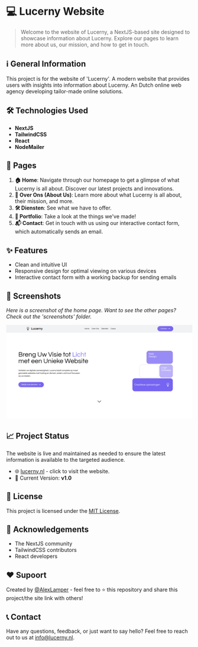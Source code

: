 # 💻 Lucerny Website

> Welcome to the website of Lucerny, a NextJS-based site designed to showcase information about Lucerny. Explore our pages to learn more about us, our mission, and how to get in touch.

## ℹ️ General Information
This project is for the website of 'Lucerny'. A modern website that provides users with insights into information about Lucerny. An Dutch online web agency developing tailor-made online solutions.

## 🛠️ Technologies Used
- **NextJS**
- **TailwindCSS**
- **React**
- **NodeMailer**

## 📄 Pages
1. **🏠 Home**: Navigate through our homepage to get a glimpse of what Lucerny is all about. Discover our latest projects and innovations.
2. **📖 Over Ons (About Us)**: Learn more about what Lucerny is all about, their mission, and more.
3. **🛠️ Diensten**: See what we have to offer.
4. **🎨 Portfolio**: Take a look at the things we've made!
5. **📬 Contact**: Get in touch with us using our interactive contact form, which automatically sends an email.

## ✨ Features
- Clean and intuitive UI
- Responsive design for optimal viewing on various devices
- Interactive contact form with a working backup for sending emails

## 📸 Screenshots
*Here is a screenshot of the home page. Want to see the other pages? Check out the 'screenshots' folder.*

![Home Page](./screenshots/home.png)

## 📈 Project Status
The website is live and maintained as needed to ensure the latest information is available to the targeted audience.

- 🌐 [lucerny.nl](https://www.lucerny.nl) - click to visit the website.
- 📌 Current Version: **v1.0**

## 📜 License
This project is licensed under the [MIT License](LICENSE).

## 🙌 Acknowledgements
- The NextJS community
- TailwindCSS contributors
- React developers

## ❤️ Supoort
Created by [@AlexLamper](https://github.com/AlexLamper) - feel free to ⭐ this repository and share this project/the site link with others!

## 📞 Contact
Have any questions, feedback, or just want to say hello? Feel free to reach out to us at [info@lucerny.nl](mailto:info@lucerny.nl).
